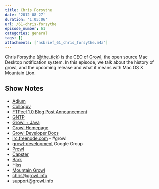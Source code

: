 ```yaml
---
title: Chris Forsythe
date: '2012-08-27'
duration: '1:05:06'
url: /61-chris-forsythe
episode_number: 61
categories: general
tags: []
attachments: ["nsbrief_61_chris_forsythe.m4a"]
---
```


Chris Forsythe ([@the\_tick](http://twitter.com/the_tick)) is the CEO of [Growl](http://growl.info), the open source Mac Desktop notification system. In this episode, we talk about the history of growl, and the upcoming release and what it means with Mac OS X Mountain Lion.

## Show Notes
- [Adium](http://adium.im)
- [Colloquy](http://colloquy.info)
- [FTPeel 1.0 Blog Post Announcement](http://nslog.com/2003/08/06/ftpeel_10)
- [GNTP](http://www.growlforwindows.com/gfw/help/gntp.aspx)
- [Growl + Java](https://github.com/aerofs/growljavabindings)
- [Growl Homepage](http://growl.info)
- [Growl Developer Docs](http://www.growl.info/developer/)
- [irc.freenode.com](http://irc.freenode.com) - #growl
- [growl-development](https://groups.google.com/forum/?fromgroups#!forum/growl-development) Google Group
- [Prowl](http://prowlapp.com)
- [Capster](http://itunes.apple.com/us/app/capster/id490463474?mt=12)
- [Bark](http://barkplug.in)
- [Hiss](http://collect3.com.au/hiss/)
- [Mountain Growl](https://github.com/stigi/MountainGrowl/)
- [chris@growl.info](mailto:chris@growl.info)
- [support@growl.info](mailto:support@growl.info)
